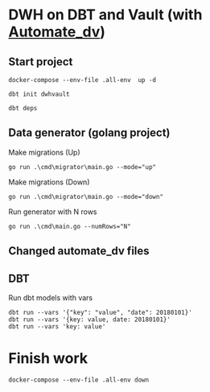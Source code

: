 # DWH on DBT and Vault (with [Automate_dv](https://automate-dv.readthedocs.io/en/latest/))

## Start project
```
docker-compose --env-file .all-env  up -d 
```
```
dbt init dwhvault
```
```
dbt deps 
```

## Data generator (golang project)
Make migrations (Up)
```
go run .\cmd\migrator\main.go --mode="up"
```
Make migrations (Down)
```
go run .\cmd\migrator\main.go --mode="down"
```
Run generator with N rows
```
go run .\cmd\main.go --numRows="N"
```

## Changed automate_dv files


## DBT
Run dbt models with vars
```
dbt run --vars '{"key": "value", "date": 20180101}'
dbt run --vars '{key: value, date: 20180101}'
dbt run --vars 'key: value'
```

# Finish work
```
docker-compose --env-file .all-env down 
```